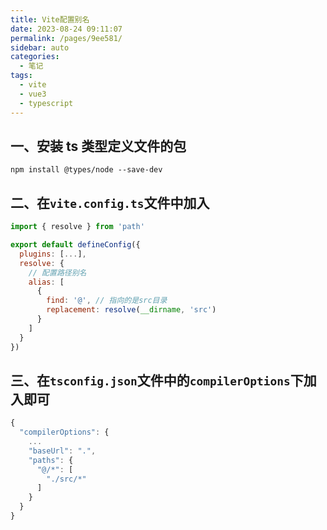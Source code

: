 ```yaml
---
title: Vite配置别名
date: 2023-08-24 09:11:07
permalink: /pages/9ee581/
sidebar: auto
categories:
  - 笔记
tags:
  - vite
  - vue3
  - typescript
---
```


## 一、安装 ts 类型定义文件的包

```
npm install @types/node --save-dev
```

## 二、在`vite.config.ts`文件中加入

```js
import { resolve } from 'path'

export default defineConfig({
  plugins: [...],
  resolve: {
    // 配置路径别名
    alias: [
      {
        find: '@', // 指向的是src目录
        replacement: resolve(__dirname, 'src')
      }
    ]
  }
})
```

## 三、在`tsconfig.json`文件中的`compilerOptions`下加入即可

```js
{
  "compilerOptions": {
    ...
    "baseUrl": ".",
    "paths": {
      "@/*": [
        "./src/*"
      ]
    }
  }
}
```
